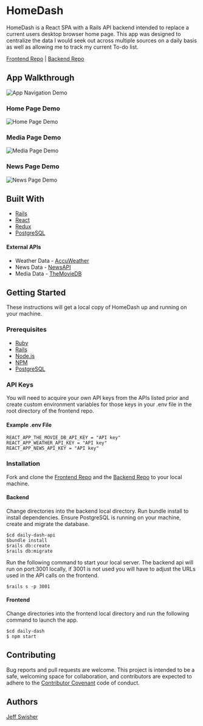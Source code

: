 # HomeDash

HomeDash is a React SPA with a Rails API backend intended to replace a current users desktop browser home page. This app was designed to centralize the data I would seek out across multiple sources on a daily basis as well as allowing me to track my current To-do list.

[Frontend Repo](https://github.com/JTSwisher/daily-dash-frontend) | [Backend Repo](https://github.com/JTSwisher/daily-dash-api)

## App Walkthrough

![App Navigation Demo](demo/landing.gif)

### Home Page Demo

![Home Page Demo](demo/home.gif)

### Media Page Demo

![Media Page Demo](demo/media.gif)

### News Page Demo

![News Page Demo](demo/news.gif)

## Built With

* [Rails](https://rubyonrails.org/)
* [React](https://reactjs.org/)
* [Redux](https://redux.js.org/)
* [PostgreSQL](https://www.postgresql.org/)

#### External APIs

* Weather Data - [AccuWeather](https://developer.accuweather.com/)
* News Data - [NewsAPI](https://newsapi.org/)
* Media Data - [TheMovieDB](https://www.themoviedb.org/documentation/api?language=en-US)

## Getting Started

These instructions will get a local copy of HomeDash up and running on your machine.

### Prerequisites

* [Ruby](https://www.ruby-lang.org/en/)
* [Rails](https://rubyonrails.org/)
* [Node.js](https://nodejs.org/en/)
* [NPM](https://www.npmjs.com/)
* [PostgreSQL](https://www.postgresql.org/)

### API Keys

You will need to acquire your own API keys from the APIs listed prior and create custom environment variables for those keys in your .env file in the root directory of the frontend repo.

#### Example .env File

```
REACT_APP_THE_MOVIE_DB_API_KEY = "API key"
REACT_APP_WEATHER_API_KEY = "API key"
REACT_APP_NEWS_API_KEY = "API key"

```

### Installation
Fork and clone the [Frontend Repo](https://github.com/JTSwisher/capstone_react_frontend) and the [Backend Repo](https://github.com/JTSwisher/capstone_backend_api) to your local machine.

#### Backend
Change directories into the backend local directory. Run bundle install to install dependencies. Ensure PostgreSQL is running on your machine, create and migrate the database.
```
$cd daily-dash-api
$bundle install
$rails db:create
$rails db:migrate
```
Run the following command to start your local server. The backend api will run on port:3001 locally, if 3001 is not used you will have to adjust the URLs used in the API calls on the frontend.
```
$rails s -p 3001
```
#### Frontend
Change directories into the frontend local directory and run the following command to launch the app.
```
$cd daily-dash
$ npm start
```

## Contributing

Bug reports and pull requests are welcome. This project is intended to be a safe, welcoming space for collaboration, and contributors are expected to adhere to the [Contributor Covenant](http://contributor-covenant.org) code of conduct.

## Authors

[Jeff Swisher](https://github.com/JTSwisher)

